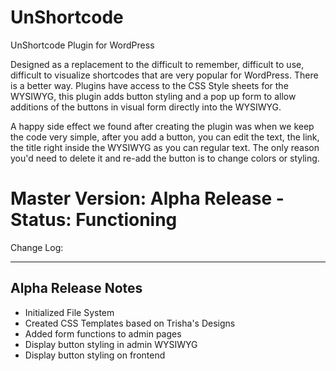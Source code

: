 UnShortcode
===========

UnShortcode Plugin for WordPress

Designed as a replacement to the difficult to remember, difficult to use, difficult to visualize shortcodes that are very popular for WordPress. There is a better way. Plugins have access to the CSS Style sheets for the WYSIWYG, this plugin adds button styling and a pop up form to allow additions of the buttons in visual form directly into the WYSIWYG.

A happy side effect we found after creating the plugin was when we keep the code very simple, after you add a button, you can edit the text, the link, the title right inside the WYSIWYG as you can regular text. The only reason you'd need to delete it and re-add the button is to change colors or styling.

Master Version: Alpha Release - Status: Functioning
==============================
Change Log:
______________________________

Alpha Release Notes
-------------------
- Initialized File System
- Created CSS Templates based on Trisha's Designs
- Added form functions to admin pages
- Display button styling in admin WYSIWYG
- Display button styling on frontend
